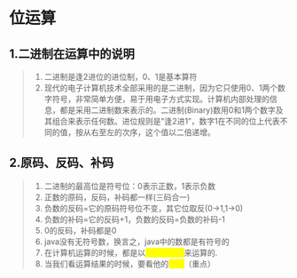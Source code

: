 # 位运算

## 1.二进制在运算中的说明

> 1. 二进制是逢2进位的进位制，0、1是基本算符
> 2. 现代的电子计算机技术全部采用的是二进制，因为它只使用0、1两个数字符号，非常简单方便，易于用电子方式实现。计算机内部处理的信息，都是采用二进制数来表示的。二进制(Binary)数用0和1两个数字及其组合来表示任何数。进位规则是"逢2进1”，数字1在不同的位上代表不同的值，按从右至左的次序，这个值以二倍递增。

## 2.原码、反码、补码

> 1. 二进制的最高位是符号位：0表示正数，1表示负数
> 2. 正数的原码，反码，补码都一样(三码合一)
> 3. 负数的反码=它的原码符号位不变，其它位取反(0->1,1->0)&#x20;
> 4. 负数的补码=它的反码+1，负数的反码=负数的补码-1&#x20;
> 5. 0的反码，补码都是0
> 6. java没有无符号数，换言之，java中的数都是有符号的
> 7. 在计算机运算的时候，都是以<mark style="color:yellow;">补码的方式</mark>来运算的.
> 8. 当我们看运算结果的时候，要看他的<mark style="color:yellow;">原码</mark>（重点）

